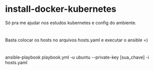 # install-docker-kubernetes
Só pra me ajudar nos estudos kubernetes e config do ambiente.

#
Basta colocar os hosts no arquivos hosts.yaml e executar o ansible =)

#
ansible-playbook playbook.yml -u ubuntu --private-key [sua_chave] -i hosts.yaml
